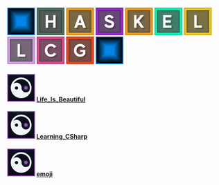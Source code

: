 ![Sperator](https://github.com/haskellcg/Blog_Pictures/blob/master/ICONS/OIK_5/OIK_5%20(73).jpg)
![H](https://github.com/haskellcg/Blog_Pictures/blob/master/ICONS/OIK_4/OIK_4%20(1).jpg)
![A](https://github.com/haskellcg/Blog_Pictures/blob/master/ICONS/OIK_4/OIK_4%20(269).jpg)
![S](https://github.com/haskellcg/Blog_Pictures/blob/master/ICONS/OIK_4/OIK_4%20(300).jpg)
![K](https://github.com/haskellcg/Blog_Pictures/blob/master/ICONS/OIK_4/OIK_4%20(143).jpg)
![E](https://github.com/haskellcg/Blog_Pictures/blob/master/ICONS/OIK_4/OIK_4%20(449).jpg)
![L](https://github.com/haskellcg/Blog_Pictures/blob/master/ICONS/OIK_4/OIK_4%20(256).jpg)
![L](https://github.com/haskellcg/Blog_Pictures/blob/master/ICONS/OIK_4/OIK_4%20(379).jpg)
![C](https://github.com/haskellcg/Blog_Pictures/blob/master/ICONS/OIK_4/OIK_4%20(120).jpg)
![G](https://github.com/haskellcg/Blog_Pictures/blob/master/ICONS/OIK_4/OIK_4%20(277).jpg)
![Sperator](https://github.com/haskellcg/Blog_Pictures/blob/master/ICONS/OIK_5/OIK_5%20(73).jpg)


#### ![TaiChi](https://github.com/haskellcg/Blog_Pictures/blob/master/ICONS/ZUP_9/ZUP_9%20(705).jpg) [Life_Is_Beautiful](https://github.com/haskellcg/Life_Is_Beautiful)
#### ![TaiChi](https://github.com/haskellcg/Blog_Pictures/blob/master/ICONS/ZUP_9/ZUP_9%20(705).jpg) [Learning_CSharp](https://github.com/haskellcg/Learning_CSharp)
#### ![TaiChi](https://github.com/haskellcg/Blog_Pictures/blob/master/ICONS/ZUP_9/ZUP_9%20(705).jpg) [emoji](https://www.webfx.com/tools/emoji-cheat-sheet/)
